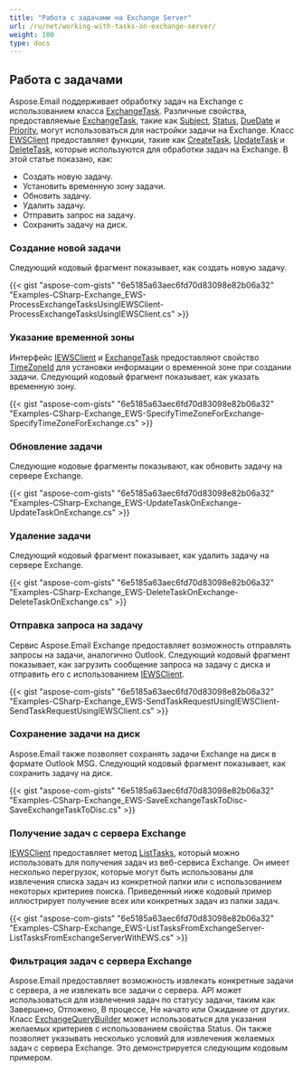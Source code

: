 ```yaml
---
title: "Работа с задачами на Exchange Server"
url: /ru/net/working-with-tasks-on-exchange-server/
weight: 100
type: docs
---
```



## **Работа с задачами**

Aspose.Email поддерживает обработку задач на Exchange с использованием класса [ExchangeTask](https://reference.aspose.com/email/net/aspose.email.clients.exchange.webservice/exchangetask/). Различные свойства, предоставляемые [ExchangeTask](https://reference.aspose.com/email/net/aspose.email.clients.exchange.webservice/exchangetask/), такие как [Subject](https://reference.aspose.com/email/net/aspose.email.calendar/task/subject/), [Status](https://reference.aspose.com/email/net/aspose.email.clients.exchange.webservice/exchangetask/status/), [DueDate](https://reference.aspose.com/email/net/aspose.email.calendar/task/duedate/) и [Priority](https://reference.aspose.com/email/net/aspose.email.calendar/task/priority/), могут использоваться для настройки задачи на Exchange. Класс [EWSClient](https://reference.aspose.com/email/net/aspose.email.clients.exchange.webservice/ewsclient/) предоставляет функции, такие как [CreateTask](https://reference.aspose.com/email/net/aspose.email.clients.exchange.webservice/iewsclient/createtask/#createtask/), [UpdateTask](https://reference.aspose.com/email/net/aspose.email.clients.exchange.webservice/iewsclient/updatetask/#updatetask/) и [DeleteTask](https://reference.aspose.com/email/net/aspose.email.clients.exchange.webservice/iewsclient/deleteitem/), которые используются для обработки задач на Exchange. В этой статье показано, как:

- Создать новую задачу.
- Установить временную зону задачи.
- Обновить задачу.
- Удалить задачу.
- Отправить запрос на задачу.
- Сохранить задачу на диск.
  
### **Создание новой задачи**

Следующий кодовый фрагмент показывает, как создать новую задачу.

{{< gist "aspose-com-gists" "6e5185a63aec6fd70d83098e82b06a32" "Examples-CSharp-Exchange_EWS-ProcessExchangeTasksUsingIEWSClient-ProcessExchangeTasksUsingIEWSClient.cs" >}}

### **Указание временной зоны**

Интерфейс [IEWSClient](https://reference.aspose.com/email/net/aspose.email.clients.exchange.webservice/iewsclient/) и [ExchangeTask](https://reference.aspose.com/email/net/aspose.email.clients.exchange.webservice/exchangetask/) предоставляют свойство [TimeZoneId](https://reference.aspose.com/email/net/aspose.email.clients.exchange.webservice/iewsclient/timezoneid/) для установки информации о временной зоне при создании задачи. Следующий кодовый фрагмент показывает, как указать временную зону.

{{< gist "aspose-com-gists" "6e5185a63aec6fd70d83098e82b06a32" "Examples-CSharp-Exchange_EWS-SpecifyTimeZoneForExchange-SpecifyTimeZoneForExchange.cs" >}}

### **Обновление задачи**

Следующие кодовые фрагменты показывают, как обновить задачу на сервере Exchange.

{{< gist "aspose-com-gists" "6e5185a63aec6fd70d83098e82b06a32" "Examples-CSharp-Exchange_EWS-UpdateTaskOnExchange-UpdateTaskOnExchange.cs" >}}

### **Удаление задачи**

Следующий кодовый фрагмент показывает, как удалить задачу на сервере Exchange.

{{< gist "aspose-com-gists" "6e5185a63aec6fd70d83098e82b06a32" "Examples-CSharp-Exchange_EWS-DeleteTaskOnExchange-DeleteTaskOnExchange.cs" >}}

### **Отправка запроса на задачу**

Сервис Aspose.Email Exchange предоставляет возможность отправлять запросы на задачи, аналогично Outlook. Следующий кодовый фрагмент показывает, как загрузить сообщение запроса на задачу с диска и отправить его с использованием [IEWSClient](https://reference.aspose.com/email/net/aspose.email.clients.exchange.webservice/iewsclient/).

{{< gist "aspose-com-gists" "6e5185a63aec6fd70d83098e82b06a32" "Examples-CSharp-Exchange_EWS-SendTaskRequestUsingIEWSClient-SendTaskRequestUsingIEWSClient.cs" >}}

### **Сохранение задачи на диск**

Aspose.Email также позволяет сохранять задачи Exchange на диск в формате Outlook MSG. Следующий кодовый фрагмент показывает, как сохранить задачу на диск.

{{< gist "aspose-com-gists" "6e5185a63aec6fd70d83098e82b06a32" "Examples-CSharp-Exchange_EWS-SaveExchangeTaskToDisc-SaveExchangeTaskToDisc.cs" >}}

### **Получение задач с сервера Exchange**

[IEWSClient](https://reference.aspose.com/email/net/aspose.email.clients.exchange.webservice/iewsclient/) предоставляет метод [ListTasks](https://reference.aspose.com/email/net/aspose.email.clients.exchange.webservice/iewsclient/listtasks/#listtasks/), который можно использовать для получения задач из веб-сервиса Exchange. Он имеет несколько перегрузок, которые могут быть использованы для извлечения списка задач из конкретной папки или с использованием некоторых критериев поиска. Приведенный ниже кодовый пример иллюстрирует получение всех или конкретных задач из папки задач.

{{< gist "aspose-com-gists" "6e5185a63aec6fd70d83098e82b06a32" "Examples-CSharp-Exchange_EWS-ListTasksFromExchangeServer-ListTasksFromExchangeServerWithEWS.cs" >}}

### **Фильтрация задач с сервера Exchange**

Aspose.Email предоставляет возможность извлекать конкретные задачи с сервера, а не извлекать все задачи с сервера. API может использоваться для извлечения задач по статусу задачи, таким как Завершено, Отложено, В процессе, Не начато или Ожидание от других. Класс [ExchangeQueryBuilder](https://reference.aspose.com/email/net/aspose.email.clients.exchange/exchangequerybuilder/) может использоваться для указания желаемых критериев с использованием свойства Status. Он также позволяет указывать несколько условий для извлечения желаемых задач с сервера Exchange. Это демонстрируется следующим кодовым примером.